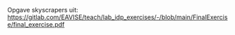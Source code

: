 Opgave skyscrapers uit: https://gitlab.com/EAVISE/teach/lab_idp_exercises/-/blob/main/FinalExercise/final_exercise.pdf
